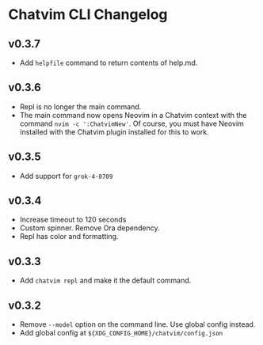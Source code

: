 # Chatvim CLI Changelog

## v0.3.7

- Add `helpfile` command to return contents of help.md.

## v0.3.6

- Repl is no longer the main command.
- The main command now opens Neovim in a Chatvim context with the command
  `nvim -c ':ChatvimNew'`. Of course, you must have Neovim installed with the
  Chatvim plugin installed for this to work.

## v0.3.5

- Add support for `grok-4-0709`

## v0.3.4

- Increase timeout to 120 seconds
- Custom spinner. Remove Ora dependency.
- Repl has color and formatting.

## v0.3.3

- Add `chatvim repl` and make it the default command.

## v0.3.2

- Remove `--model` option on the command line. Use global config instead.
- Add global config at `${XDG_CONFIG_HOME}/chatvim/config.json`
